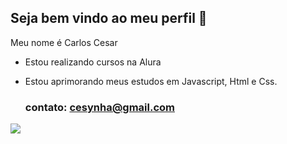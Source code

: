 ## Seja bem vindo  ao meu perfil 💙
 
Meu nome é Carlos Cesar
- Estou realizando cursos na Alura
- Estou aprimorando meus estudos em Javascript, Html e Css.

  ### contato: cesynha@gmail.com
![](https://media.tenor.com/bJr-pbEcExIAAAAj/ryu-street-fighter.gif)
  
